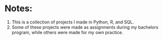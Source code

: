 # Notes:
1. This is a collection of projects I made in Python, R, and SQL.
2. Some of these projects were made as assignments during my bachelors program, while others were made for my own practice.
